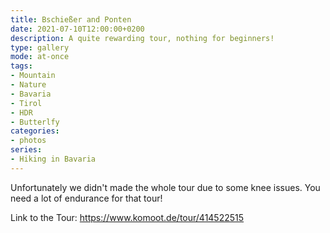 ```yaml
---
title: Bschießer and Ponten
date: 2021-07-10T12:00:00+0200
description: A quite rewarding tour, nothing for beginners!
type: gallery
mode: at-once
tags:
- Mountain
- Nature
- Bavaria
- Tirol
- HDR
- Butterlfy
categories:
- photos
series:
- Hiking in Bavaria
---
```


Unfortunately we didn't made the whole tour due to some knee issues.
You need a lot of endurance for that tour!

Link to the Tour:
https://www.komoot.de/tour/414522515
